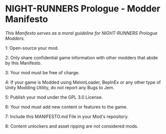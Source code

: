 # NIGHT-RUNNERS Prologue - Modder Manifesto

*This Manifesto serves as a moral guideline for NIGHT-RUNNERS Prologue Modders.*

1: Open-source your mod.

2: Only share confidential game information with other modders that abide by this Manifesto.

3: Your mod must be free of charge.

4: If your game is Modded using MelonLoader, BepInEx or any other type of Unity Modding Utility, do not report any Bugs to Jem.

5: Publish your mod under the GPL 3.0 License.

6: Your mod must add new content or features to the game.

7: Include this MANIFESTO.md File in your Mod's repository.

8: Content unlockers and asset ripping are not considered mods.
